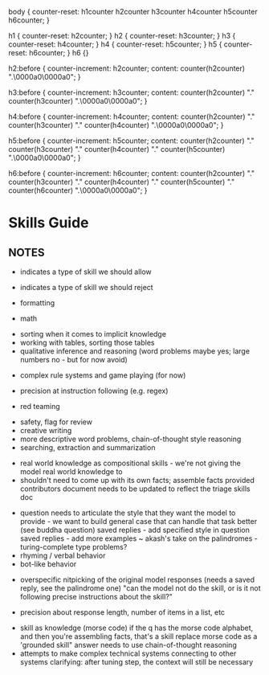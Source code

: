 body { counter-reset: h1counter h2counter h3counter h4counter h5counter h6counter; }

h1 { counter-reset: h2counter; }
h2 { counter-reset: h3counter; }
h3 { counter-reset: h4counter; }
h4 { counter-reset: h5counter; }
h5 { counter-reset: h6counter; }
h6 {}

h2:before {
    counter-increment: h2counter;
    content: counter(h2counter) ".\0000a0\0000a0";
}

h3:before {
    counter-increment: h3counter;
    content: counter(h2counter) "." counter(h3counter) ".\0000a0\0000a0";
}

h4:before {
    counter-increment: h4counter;
    content: counter(h2counter) "." counter(h3counter) "." counter(h4counter) ".\0000a0\0000a0";
}

h5:before {
    counter-increment: h5counter;
    content: counter(h2counter) "." counter(h3counter) "." counter(h4counter) "." counter(h5counter) ".\0000a0\0000a0";
}

h6:before {
    counter-increment: h6counter;
    content: counter(h2counter) "." counter(h3counter) "." counter(h4counter) "." counter(h5counter) "." counter(h6counter) ".\0000a0\0000a0";
}

# Skills Guide



## NOTES

+ indicates a type of skill we should allow
- indicates a type of skill we should reject


+ formatting
- math
+ sorting when it comes to implicit knowledge
+ working with tables, sorting those tables
+ qualitative inference and reasoning
(word problems maybe yes; large numbers no - but for now avoid)
- complex rule systems and game playing (for now)
+ precision at instruction following (e.g. regex)
- red teaming
+ safety, flag for review
+ creative writing
+ more descriptive word problems, chain-of-thought style reasoning
+ searching, extraction and summarization
- real world knowledge as compositional skills - we're not giving the model real world knowledge to 
- shouldn't need to come up with its own facts; assemble facts provided
contributors document needs to be updated to reflect the triage skills doc
+ question needs to articulate the style that they want the model to provide - we want to build general case that can handle that task better
(see buddha question)
saved replies - add specified style in question
saved replies - add more examples
~ akash's take on the palindromes - turing-complete type problems?
+ rhyming / verbal behavior
+ bot-like behavior
- overspecific nitpicking of the original model responses (needs a saved reply, see the palindrome one)
"can the model not do the skill, or is it not following precise instructions about the skill?"
+ precision about response length, number of items in a list, etc
- skill as knowledge
(morse code)
if the q has the morse code alphabet, and then you're assembling facts, that's a skill
replace morse code as a 'grounded skill"
answer needs to use chain-of-thought reasoning
- attempts to make complex technical systems connecting to other systems
clarifying: after tuning step, the context will still be necessary
